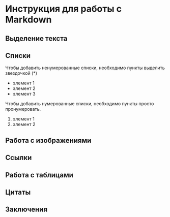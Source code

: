 # Инструкция для работы с Markdown

## Выделение текста

## Списки

Чтобы добавить ненумерованные списки, необходимо пункты выделить звездочкой (*)
* элемент 1
* элемент 2
* элемент 3

Чтобы добавить нумерованные списки, необходимо пункты просто пронумеровать. 
1. элемент 1
2. элемент 2 


## Работа с изображениями

## Ссылки

## Работа с таблицами

## Цитаты

## Заключения
